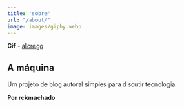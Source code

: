 ```yaml
---
title: 'sobre'
url: "/about/"
image: images/giphy.webp
---
```

 **Gif** - [alcrego](https://giphy.com/channel/alcrego)

## A máquina

Um projeto de blog autoral simples para discutir tecnologia.

**Por rckmachado**
